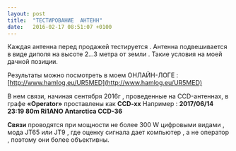 ```yaml
---
layout: post
title:  "ТЕСТИРОВАНИЕ  АНТЕНН"
date:   2016-02-17 08:51:07 +0100
---
```


Каждая антенна  перед продажей тестируется .
Антенна подвешивается  в виде диполя  на высоте 2...3 метра от земли . 
Такие условия на моей дачной позиции. 

Результаты можно посмотреть в моем ОНЛАЙН-ЛОГЕ : 
[http://www.hamlog.eu/UR5MED](http://www.hamlog.eu/UR5MED)

В нем связи, начиная сентября 2016г , проведенные на CCD-антеннах, в графе **«Operator»** проставлены как **CCD-xx**
Например :
**2017/06/14  23:19  80m  Ri1ANO Antarctica  CCD-36**

**Связи** проводятся   при мощности не более 300 W  цифровыми видами  , мода   JT65 или JT9  , где оценку сигнала дает компьютер , а не оператор , поэтому они более объективны.
